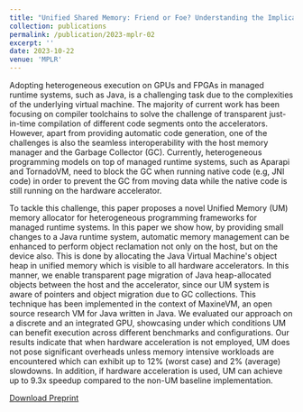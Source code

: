 ```yaml
---
title: "Unified Shared Memory: Friend or Foe? Understanding the Implications of Unified Memory on Managed Heaps."
collection: publications
permalink: /publication/2023-mplr-02
excerpt: ''
date: 2023-10-22
venue: 'MPLR'
---
```


Adopting heterogeneous execution on GPUs and FPGAs in managed runtime systems, such as Java, is a challenging task due to the complexities of the underlying virtual machine. The majority of current work has been focusing on compiler toolchains to solve the challenge of transparent just-in-time compilation of different code segments onto the accelerators. However, apart from providing automatic code generation, one of the challenges is also the seamless interoperability with the host memory manager and the Garbage Collector (GC). Currently, heterogeneous programming models on top of managed runtime systems, such as Aparapi and TornadoVM, need to block the GC when running native code (e.g, JNI code) in order to prevent the GC from moving data while the native code is still running on the hardware accelerator.

To tackle this challenge, this paper proposes a novel Unified Memory (UM) memory allocator for heterogeneous programming frameworks for managed runtime systems. In this paper we show how, by providing small changes to a Java runtime system, automatic memory management can be enhanced to perform object reclamation not only on the host, but on the device also. This is done by allocating the Java Virtual Machine's object heap in unified memory which is visible to all hardware accelerators. In this manner, we enable transparent page migration of Java heap-allocated objects between the host and the accelerator, since our UM system is aware of pointers and object migration due to GC collections. This technique has been implemented in the context of MaxineVM, an open source research VM for Java written in Java. We evaluated our approach on a discrete and an integrated GPU, showcasing under which conditions UM can benefit execution across different benchmarks and configurations. Our results indicate that when hardware acceleration is not employed, UM does not pose significant overheads unless memory intensive workloads are encountered which can exhibit up to 12% (worst case) and 2% (average) slowdowns. In addition, if hardware acceleration is used, UM can achieve up to 9.3x speedup compared to the non-UM baseline implementation.

[Download Preprint](https://stratika.github.io/files/Stratikopoulos-MPLR2023-Unified-Shared-Memory.pdf)